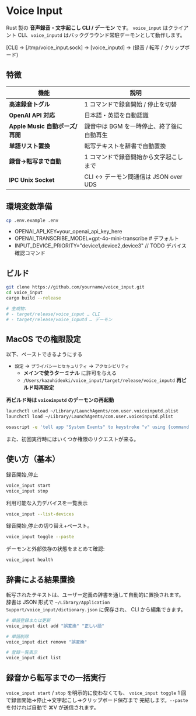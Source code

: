# Voice Input

Rust 製の **音声録音・文字起こし CLI / デーモン** です。
`voice_input` はクライアント CLI、`voice_inputd` はバックグラウンド常駐デーモンとして動作します。

[CLI] → [/tmp/voice_input.sock] → [voice_inputd] → (録音 / 転写 / クリップボード)

## 特徴

| 機能                       | 説明                                  |
| -------------------------- | ------------------------------------- |
| **高速録音トグル**         | 1 コマンドで録音開始 / 停止を切替     |
| **OpenAI API 対応**        | 日本語・英語を自動認識                |
| **Apple Music 自動ポーズ/再開** | 録音中は BGM を一時停止、終了後に自動再生 |
| **単語リスト置換**         | 転写テキストを辞書で自動置換            |
| **録音→転写まで自動**      | 1 コマンドで録音開始から文字起こしまで |
| **IPC Unix Socket**        | CLI ↔ デーモン間通信は JSON over UDS |

## 環境変数準備

```sh
cp .env.example .env
```

- OPENAI_API_KEY=your_openai_api_key_here
- OPENAI_TRANSCRIBE_MODEL=gpt-4o-mini-transcribe # デフォルト
- INPUT_DEVICE_PRIORITY="device1,device2,device3" // TODO デバイス確認コマンド

## ビルド

```bash
git clone https://github.com/yourname/voice_input.git
cd voice_input
cargo build --release

# 生成物:
# - target/release/voice_input … CLI
# - target/release/voice_inputd … デーモン
```

## MacOS での権限設定

以下、ペーストできるようにする

- `設定` -> `プライバシーとセキュリティ` -> `アクセシビリティ`
  - **メインで使うターミナル** に許可を与える
  - `/Users/kazuhideoki/voice_input/target/release/voice_inputd` **再ビルド時再設定**

**再ビルド時は `voiceinputd` のデーモンの再起動**

```sh
launchctl unload ~/Library/LaunchAgents/com.user.voiceinputd.plist
launchctl load ~/Library/LaunchAgents/com.user.voiceinputd.plist
```

```sh
osascript -e 'tell app "System Events" to keystroke "v" using {command down}'
```

また、初回実行時にはいくつか権限のリクエストが来る。

## 使い方（基本）

録音開始,停止

```sh
voice_input start
voice_input stop
```

利用可能な入力デバイスを一覧表示

```sh
voice_input --list-devices
```

録音開始,停止の切り替え+ペースト。

```sh
voice_input toggle --paste
```

デーモンと外部依存の状態をまとめて確認:

```sh
voice_input health
```

## 辞書による結果置換

転写されたテキストは、ユーザー定義の辞書を通して自動的に置換されます。
辞書は JSON 形式で `~/Library/Application Support/voice_input/dictionary.json` に保存され、
CLI から編集できます。

```sh
# 単語登録または更新
voice_input dict add "誤変換" "正しい語"

# 単語削除
voice_input dict remove "誤変換"

# 登録一覧表示
voice_input dict list
```

## 録音から転写までの一括実行

`voice_input start` / `stop` を明示的に使わなくても、
`voice_input toggle` 1 回で録音開始→停止→文字起こし→クリップボード保存まで
完結します。`--paste` を付ければ自動で ⌘V が送信されます。

